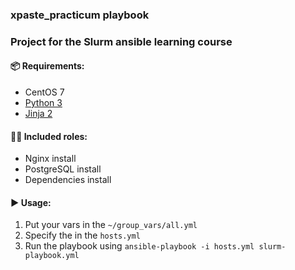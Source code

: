 ### xpaste_practicum playbook

### Project for the Slurm ansible learning course

#### 📦 Requirements:
- CentOS 7
- <a href="https://www.python.org/downloads/">Python 3</a>
- <a href="https://pypi.org/project/Jinja2/">Jinja 2</a>

#### 🧑‍🏭 Included roles:
 - Nginx install
 - PostgreSQL install 
 - Dependencies install

#### ▶️ Usage:
1. Put your vars in the ``` ~/group_vars/all.yml ```
2. Specify the in the ``` hosts.yml ```
3. Run the playbook using ``` ansible-playbook -i hosts.yml slurm-playbook.yml ```




